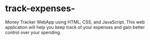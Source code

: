 # track-expenses-
Money Tracker WebApp using HTML, CSS, and JavaScript. This web application will help you keep track of your expenses and gain better control over your spending.
